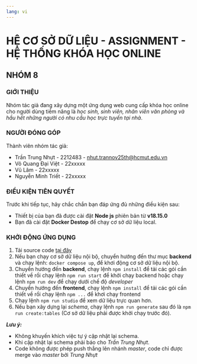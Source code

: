 ```yaml
---
lang: vi
---
```

# HỆ CƠ SỞ DỮ LIỆU - ASSIGNMENT - HỆ THỐNG KHÓA HỌC ONLINE

## NHÓM 8

### GIỚI THIỆU

Nhóm tác giả đang xây dựng một ứng dụng web cung cấp khóa học online cho người dùng tiềm năng là *học sinh, sinh viên, nhân viên văn phòng và hầu hết những người có nhu cầu học trực tuyến tại nhà*.

### NGƯỜI ĐÓNG GÓP
Thành viên nhóm tác giả:

- Trần Trung Nhựt - 2212483 - nhut.trannov25th@hcmut.edu.vn
- Võ Quang Đại Việt - 22xxxxx
- Vũ Lâm - 22xxxxx
- Nguyễn Minh Triết - 22xxxxx

### ĐIỀU KIỆN TIÊN QUYẾT
Trước khi tiếp tục, hãy chắc chắn  bạn đáp ứng đủ những điều kiện sau:

- Thiết bị của bạn đã được cài đặt **Node js** phiên bản từ  **v18.15.0**
- Bạn đã cài đặt **Docker Destop** để chạy cơ sở dữ liệu local.

### KHỞI ĐỘNG ỨNG DỤNG

1. Tải source code [tại đây](https://github.com/Tran-Trung-Nhut/Database_Elearning)
2. Nếu bạn chạy cơ sở dữ liệu nội bộ, chuyển hướng đến thư mục **backend** và chạy lệnh: `docker compose up`, để khơi động cơ sở dữ liệu nội bộ.
3. Chuyển hướng đến **backend**, chạy lệnh `npm install` để tải các gói cần thiết về rồi chạy lệnh `npm run start` để khởi chạy backend hoặc chạy lệnh `npm run dev` để chạy dưới chế độ *developer*
4. Chuyển hướng đến **frontend**, chạy lệnh `npm install` để tải các gói cần thiết về rồi chạy lệnh `npm ...` để khơi chạy frontend
5. Chạy lệnh `npm run studio` để xem dữ liệu trực quan hơn.
6. Nếu bạn xây dựng lại *schema*, chạy lệnh `npm run generate` sau đó là `npm run create:tables` (Cơ sở dữ liệu phải được khởi chạy trước đó).

***Lưu ý:***
- Không khuyến khích việc tự ý cập nhật lại schema.
- Khi cập nhật lại schema phải báo cho *Trần Trung Nhựt*.
- Code không được phép push thẳng lên nhánh *master*, code chỉ được merge vào *master* bởi *Trung Nhựt*